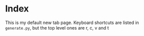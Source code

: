 # Index

This is my default new tab page. Keyboard shortcuts are listed in `generate.py`, but the top level ones are r, c, v and t

